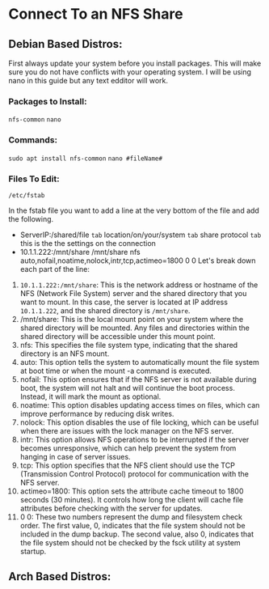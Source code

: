 # Connect To an NFS Share

## Debian Based Distros:
First always update your system before you install packages.  This will make sure you do not have conflicts with your operating system.  I will be using nano in this guide but any text edditor will work.


### Packages to Install:
`nfs-common`
`nano`


### Commands:
`sudo apt install nfs-common`
`nano #fileName#`

### Files To Edit:
`/etc/fstab`

In the fstab file you want to add a line at the very bottom of the file and add the following.
* ServerIP:/shared/file  `tab`  location/on/your/system  `tab`    share protocol   `tab`   this is the the settings on the connection
* 10.1.1.222:/mnt/share /mnt/share  nfs auto,nofail,noatime,nolock,intr,tcp,actimeo=1800 0 0
Let's break down each part of the line:
1. `10.1.1.222:/mnt/share`: This is the network address or hostname of the NFS (Network File System) server and the shared directory that you want to mount. In this case, the server is located at IP address `10.1.1.222`, and the shared directory is `/mnt/share`.
2. /mnt/share: This is the local mount point on your system where the shared directory will be mounted. Any files and directories within the shared directory will be accessible under this mount point.
3. nfs: This specifies the file system type, indicating that the shared directory is an NFS mount.
4. auto: This option tells the system to automatically mount the file system at boot time or when the mount -a command is executed.
5. nofail: This option ensures that if the NFS server is not available during boot, the system will not halt and will continue the boot process. Instead, it will mark the mount as optional.
6. noatime: This option disables updating access times on files, which can improve performance by reducing disk writes.
7. nolock: This option disables the use of file locking, which can be useful when there are issues with the lock manager on the NFS server.
8. intr: This option allows NFS operations to be interrupted if the server becomes unresponsive, which can help prevent the system from hanging in case of server issues.
9. tcp: This option specifies that the NFS client should use the TCP (Transmission Control Protocol) protocol for communication with the NFS server.
10. actimeo=1800: This option sets the attribute cache timeout to 1800 seconds (30 minutes). It controls how long the client will cache file attributes before checking with the server for updates.
11. 0 0: These two numbers represent the dump and filesystem check order. The first value, 0, indicates that the file system should not be included in the dump backup. The second value, also 0, indicates that the file system should not be checked by the fsck utility at system startup.




## Arch Based Distros:

